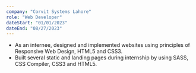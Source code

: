 ```yaml
---
company: "Corvit Systems Lahore"
role: "Web Developer"
dateStart: "01/01/2023"
dateEnd: "08/27/2023"
---
```


- As an internee, designed and implemented websites using principles of Responsive Web Design, HTML5 and CSS3.
- Built several static and landing pages during internship by using SASS, CSS Compiler, CSS3 and HTML5.
